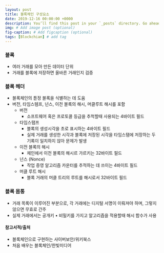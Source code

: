 ```yaml
---
layout: post
title: 블록체인 구성요소
date: 2019-12-16 00:00:00 +0000
description: You’ll find this post in your `_posts` directory. Go ahead and edit it and re-build the site to see your changes. # Add post description (optional)
img: # Add image post (optional)
fig-caption: # Add figcaption (optional)
tags: [Blockchian] # add tag
---
```


### 블록

- 여러 거래를 모아 만든 데이터 단위
- 거래를 블록에 저장하면 올바른 거래인지 검증

### 블록 헤더

- 블록체인의 튿정 블록을 식별하는 데 도움
- 버전, 타임스템프, 넌스, 이전 블록의 해시, 머클루트 해시를 포함
  - 버전
    - 소프트웨어 혹은 프로토콜 등급을 추척할때 사용되는 4바이트 필드
  - 타임스탬프
    - 블록의 생성시각을 초로 표시하는 4바이트 필드
    - 실제 거래를 생성한 시각과 블록에 저장된 시각을 타임스탬에 저장하는 두 기록이 일치하지 않아 문제가 발생
  - 이전 블록의 해시
    - 체인에서 이전 블록의 해시르 가르키는 32바이트 필드
  - 넌스 (Nonce)
    - 작업 증영 알고리즘 카운터를 추적하는 데 쓰이는 4바이트 필드
  - 머클 루트 해시
    - 블록 거래의 머클 트리의 루트를 해시로서 32바이트 필드

### 블록 몸통

- 거래 목록이 이루어진 부분으로, 각 거래에는 디지털 서명이 이뤄져야 하며, 그렇지 않으면 무효로 간주
- 실제 거래에서는 공개키 • 비밀키를 가지고 알고리즘을 적용할때 해시 함수가 사용

#### 참고서적/출처

- 블록체인으로 구현하는 사이버보안/위키북스
- 처음 배우는 블록체인/한빛미디어

